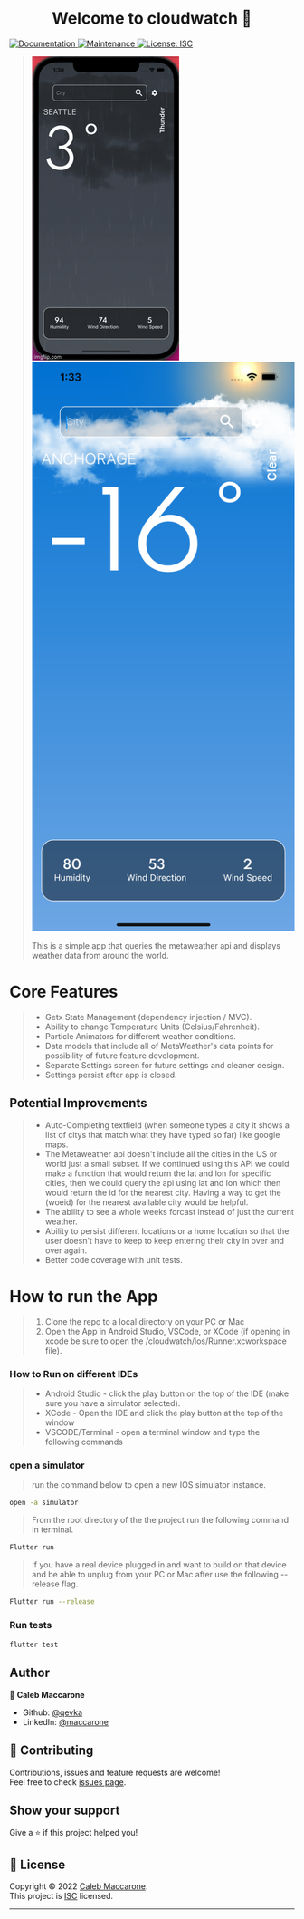 <h1 align="center">Welcome to cloudwatch 👋</h1>
<p>
  <a href="https://github.com/qevka/cloudwatch#readme" target="_blank">
    <img alt="Documentation" src="https://img.shields.io/badge/documentation-yes-brightgreen.svg" />
  </a>
  <a href="https://github.com/qevka/cloudwatch/graphs/commit-activity" target="_blank">
    <img alt="Maintenance" src="https://img.shields.io/badge/Maintained%3F-yes-green.svg" />
  </a>
  <a href="https://github.com/qevka/cloudwatch/blob/master/LICENSE" target="_blank">
    <img alt="License: ISC" src="https://img.shields.io/github/license/qevka/cloudwatch" />
  </a>
</p>

> ![cloudwatch - Weather App](assets/thunder.gif)
> ![cloudwatch - Weather App](assets/clear.png)
> 
> This is a simple app that queries the metaweather api and displays weather data from around the world.
> 
# Core Features
>   * Getx State Management (dependency injection / MVC).
>   * Ability to change Temperature Units (Celsius/Fahrenheit).
>   * Particle Animators for different weather conditions.
>   * Data models that include all of MetaWeather's data points for possibility of future feature development.
>   * Separate Settings screen for future settings and cleaner design.
>   * Settings persist after app is closed.
> 
## Potential Improvements
>   * Auto-Completing textfield (when someone types a city it shows a list of citys that match what they have typed so far) like google maps.
>   * The Metaweather api doesn't include all the cities in the US or world just a small subset. If we continued using this API we could make a function that would return the lat and lon for specific cities, then we could query the api using lat and lon which then would return the id for the nearest city. Having a way to get the (woeid) for the nearest available city would be helpful.
>   * The ability to see a whole weeks forcast instead of just the current weather.
>   * Ability to persist different locations or a home location so that the user doesn't have to keep to keep entering their city in over and over again.
>   * Better code coverage with unit tests.

# How to run the App
>   1. Clone the repo to a local directory on your PC or Mac
>   2. Open the App in Android Studio, VSCode, or XCode (if opening in xcode be sure to open the /cloudwatch/ios/Runner.xcworkspace file).
### How to Run on different IDEs
>   * Android Studio - click the play button on the top of the IDE (make sure you have a simulator selected).
>   * XCode - Open the IDE and click the play button at the top of the window
>   * VSCODE/Terminal - open a terminal window and type the following commands

### open a simulator

> run the command below to open a new IOS simulator instance.

```sh
open -a simulator
```

> From the root directory of the the project run the following command in terminal.

```sh
Flutter run
```

> If you have a real device plugged in and want to build on that device and be able to unplug from your PC or Mac after use the following --release flag.

```sh
Flutter run --release
```


### Run tests

```sh
flutter test
```

## Author

👤 **Caleb Maccarone**

* Github: [@qevka](https://github.com/qevka)
* LinkedIn: [@maccarone](https://linkedin.com/in/maccarone)

## 🤝 Contributing

Contributions, issues and feature requests are welcome!<br />Feel free to check [issues page](https://github.com/qevka/cloudwatch/issues).

## Show your support

Give a ⭐️ if this project helped you!

## 📝 License

Copyright © 2022 [Caleb Maccarone](https://github.com/qevka).<br />
This project is [ISC](https://github.com/qevka/cloudwatch/blob/master/LICENSE) licensed.

***